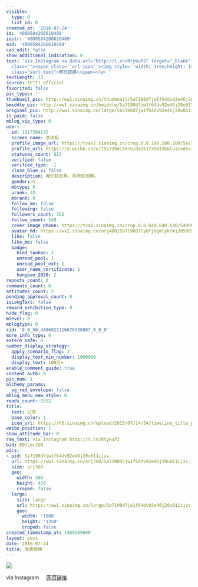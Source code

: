 ```yaml
---
visible:
  type: 0
  list_id: 0
created_at: '2016-07-24'
id: '4000584266610489'
idstr: '4000584266610489'
mid: '4000584266610489'
can_edit: false
show_additional_indication: 0
text: 'via Instagram <a data-url="http://t.cn/RtykuPJ" target="_blank" href="https://weibo.cn/sinaurl?luicode=10000011&lfid=2304131517394135_-_WEIBO_SECOND_PROFILE_WEIBO&u=https%3A%2F%2Fwww.instagram.com%2Fp%2FBINp_r4h8xm%2F"
  class=""><span class=''url-icon''><img style=''width: 1rem;height: 1rem'' src=''//h5.sinaimg.cn/upload/2015/09/25/3/timeline_card_small_web_default.png''></span><span
  class="surl-text">网页链接</span></a> '
textLength: 33
source: IFTTT_Official
favorited: false
pic_types: ''
thumbnail_pic: http://ww1.sinaimg.cn/thumbnail/5a7198d7jw1f64dv92e46j20u011ijzv.jpg
bmiddle_pic: http://ww1.sinaimg.cn/bmiddle/5a7198d7jw1f64dv92e46j20u011ijzv.jpg
original_pic: http://ww1.sinaimg.cn/large/5a7198d7jw1f64dv92e46j20u011ijzv.jpg
is_paid: false
mblog_vip_type: 0
user:
  id: 1517394135
  screen_name: 李消极
  profile_image_url: https://tvax2.sinaimg.cn/crop.0.0.180.180.180/5a7198d7ly8fjdgmtyktmj20500500so.jpg?KID=imgbed,tva&Expires=1606399462&ssig=WMLT%2FkS%2FwJ
  profile_url: https://m.weibo.cn/u/1517394135?uid=1517394135&luicode=10000011&lfid=2304131517394135_-_WEIBO_SECOND_PROFILE_WEIBO
  statuses_count: 613
  verified: false
  verified_type: -1
  close_blue_v: false
  description: 唯忆轻狂年，风流任沉醉。
  gender: m
  mbtype: 0
  urank: 33
  mbrank: 0
  follow_me: false
  following: false
  followers_count: 362
  follow_count: 549
  cover_image_phone: https://tva1.sinaimg.cn/crop.0.0.640.640.640/549d0121tw1egm1kjly3jj20hs0hsq4f.jpg
  avatar_hd: https://wx2.sinaimg.cn/orj480/5a7198d7ly8fjdgmtyktmj20500500so.jpg
  like: false
  like_me: false
  badge:
    bind_taobao: 1
    unread_pool: 1
    unread_pool_ext: 1
    user_name_certificate: 1
    hongbao_2020: 2
reposts_count: 0
comments_count: 0
attitudes_count: 2
pending_approval_count: 0
isLongText: false
reward_exhibition_type: 0
hide_flag: 0
mlevel: 0
mblogtype: 0
rid: '8_0_50_4806021116676336887_0_0_0'
more_info_type: 0
extern_safe: 0
number_display_strategy:
  apply_scenario_flag: 3
  display_text_min_number: 1000000
  display_text: 100万+
enable_comment_guide: true
content_auth: 0
pic_num: 1
alchemy_params:
  ug_red_envelope: false
mblog_menu_new_style: 0
reads_count: 1552
title:
  text: 公开
  base_color: 1
  icon_url: https://h5.sinaimg.cn/upload/2015/07/14/34/timeline_title_public_default.png
weibo_position: 1
show_attitude_bar: 0
raw_text: via Instagram http://t.cn/RtykuPJ ​​​
bid: E0fcmrJGN
pics:
- pid: 5a7198d7jw1f64dv92e46j20u011ijzv
  url: https://ww1.sinaimg.cn/orj360/5a7198d7jw1f64dv92e46j20u011ijzv.jpg
  size: orj360
  geo:
    width: 360
    height: 450
    croped: false
  large:
    size: large
    url: https://ww1.sinaimg.cn/large/5a7198d7jw1f64dv92e46j20u011ijzv.jpg
    geo:
      width: '1080'
      height: '1350'
      croped: false
created_timestamp_at: 1469289600
layout: post
date: 2016-07-24
title: 发表微博
---
```


![](https://image.baidu.com/search/down?url=http://ww1.sinaimg.cn/large/5a7198d7jw1f64dv92e46j20u011ijzv.jpg)

via Instagram <a data-url="http://t.cn/RtykuPJ" target="_blank" href="https://weibo.cn/sinaurl?luicode=10000011&lfid=2304131517394135_-_WEIBO_SECOND_PROFILE_WEIBO&u=https%3A%2F%2Fwww.instagram.com%2Fp%2FBINp_r4h8xm%2F" class=""><span class='url-icon'><img style='width: 1rem;height: 1rem' src='//h5.sinaimg.cn/upload/2015/09/25/3/timeline_card_small_web_default.png'></span><span class="surl-text">网页链接</span></a> 

